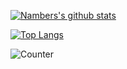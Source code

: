 <!--## Hi there 👋-->

<!--
**MarkusJoe/MarkusJoe** is a ✨ _special_ ✨ repository because its `README.md` (this file) appears on your GitHub profile.

Here are some ideas to get you started:

- 🔭 I’m currently working on ...
- 🌱 I’m currently learning ...
- 👯 I’m looking to collaborate on ...
- 🤔 I’m looking for help with ...
- 💬 Ask me about ...
- 📫 How to reach me: ...
- 😄 Pronouns: ...
- ⚡ Fun fact: ...
-->
[![Nambers's github stats](https://github-readme-stats.vercel.app/api?username=MarkusJoe&show_icons=true)](https://github.com/anuraghazra/github-readme-stats)

[![Top Langs](https://github-readme-stats.vercel.app/api/top-langs/?username=MarkusJoe&layout=compact)](https://github.com/anuraghazra/github-readme-stats)

![Counter](http://requestcounters.herokuapp.com/get?name=markusJoe)
